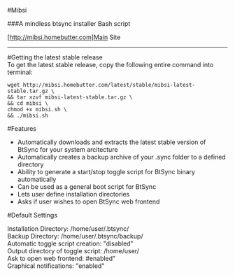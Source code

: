 #Mibsi


###A mindless btsync installer Bash script  
  
    
[http://mibsi.homebutter.com]Main Site

<hr>


#Getting the latest stable release  
To get the latest stable release, copy the following entire command into terminal:
```shell
wget http://mibsi.homebutter.com/latest/stable/mibsi-latest-stable.tar.gz \  
&& tar xzvf mibsi-latest-stable.tar.gz \  
&& cd mibsi \    
chmod +x mibsi.sh \  
&& ./mibsi.sh  
```  
#Features  
- Automatically downloads and extracts the latest stable version of BtSync for your system arcitecture
- Automatically creates a backup archive of your .sync folder to a defined directory
- Ability to generate a start/stop toggle script for BtSync binary automatically
- Can be used as a general boot script for BtSync
- Lets user define installation directories
- Asks if user wishes to open BtSync web frontend

#Default Settings

Installation Directory: /home/user/.btsync/  
Backup Directory: /home/user/.btsync/backup/  
Automatic toggle script creation: "disabled"  
Output directory of toggle script: /home/user/   
Ask to open web frontend: #enabled"  
Graphical notifications: "enabled" 










